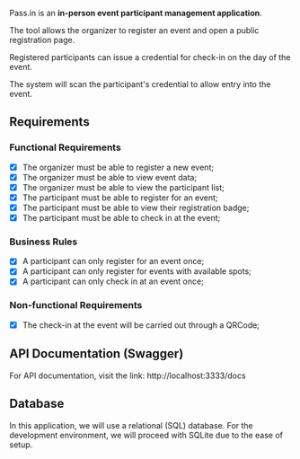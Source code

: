 Pass.in is an **in-person event participant management application**.

The tool allows the organizer to register an event and open a public registration page.

Registered participants can issue a credential for check-in on the day of the event.

The system will scan the participant's credential to allow entry into the event.

## Requirements

### Functional Requirements

- [x] The organizer must be able to register a new event;
- [x] The organizer must be able to view event data;
- [x] The organizer must be able to view the participant list;
- [x] The participant must be able to register for an event;
- [x] The participant must be able to view their registration badge;
- [x] The participant must be able to check in at the event;

### Business Rules

- [x] A participant can only register for an event once;
- [x] A participant can only register for events with available spots;
- [x] A participant can only check in at an event once;

### Non-functional Requirements

- [x] The check-in at the event will be carried out through a QRCode;

## API Documentation (Swagger)

For API documentation, visit the link: http://localhost:3333/docs

## Database

In this application, we will use a relational (SQL) database. For the development environment, we will proceed with SQLite due to the ease of setup.